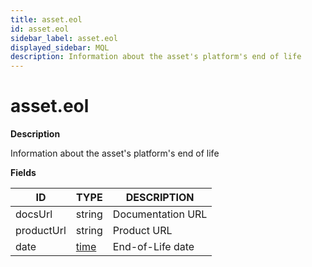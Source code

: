 ```yaml
---
title: asset.eol
id: asset.eol
sidebar_label: asset.eol
displayed_sidebar: MQL
description: Information about the asset's platform's end of life
---
```


# asset.eol

**Description**

Information about the asset's platform's end of life

**Fields**

| ID         | TYPE            | DESCRIPTION       |
| ---------- | --------------- | ----------------- |
| docsUrl    | string          | Documentation URL |
| productUrl | string          | Product URL       |
| date       | [time](time.md) | End-of-Life date  |
